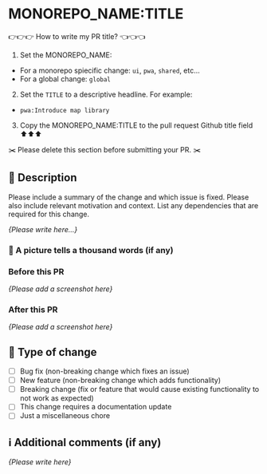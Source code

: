 # MONOREPO_NAME:TITLE

👉👉👉 How to write my PR title? 👈👈👈

1. Set the MONOREPO_NAME:

- For a monorepo spiecific change: `ui`, `pwa`, `shared`, etc...
- For a global change: `global`

2. Set the `TITLE` to a descriptive headline. For example:

- `pwa:Introduce map library`

3. Copy the MONOREPO_NAME:TITLE to the pull request Github title field ⬆️⬆️⬆️

✂️  Please delete this section before submitting your PR. ✂️

## 📝 Description

Please include a summary of the change and which issue is fixed. Please also include relevant motivation and context. List any dependencies that are required for this change.

_{Please write here...}_

### 📸 A picture tells a thousand words (if any)

### Before this PR

_{Please add a screenshot here}_

### After this PR

_{Please add a screenshot here}_

## 🛂 Type of change

- [ ] Bug fix (non-breaking change which fixes an issue)
- [ ] New feature (non-breaking change which adds functionality)
- [ ] Breaking change (fix or feature that would cause existing functionality to not work as expected)
- [ ] This change requires a documentation update
- [ ] Just a miscellaneous chore

## ℹ️ Additional comments (if any)

_{Please write here}_

